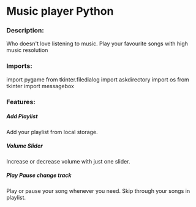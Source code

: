 
# Music player Python



### Description:
Who doesn't love listening to music. Play your favourite songs with high music resolution 

### Imports:
import pygame
from tkinter.filedialog import askdirectory
import os
from tkinter import messagebox


### Features:

##### Add Playlist
Add your playlist from local storage.

##### Volume Slider
Increase or decrease volume with just one slider.

##### Play Pause change track
Play or pause your song whenever you need. Skip through your songs in playlist. 



